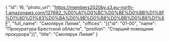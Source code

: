 {
    "id": 16,
    "photo_url": "https://members2020by.s3.eu-north-1.amazonaws.com/127692_%D0%A1%D0%BC%D0%BE%D0%BB%D1%8F%D1%80%D1%83%D0%BA%D0%9B%D0%B8%D0%BB%D0%B8%D1%8F",
    "full_name": "Смолярук Лилия",
    "offices": "[{\"id\": \"01-00\", \"name\": \"Прокуратура Брестской области\", \"position\": \"Старший помощник прокурора\"}]",
    "title": "Смолярук Лилия"
}